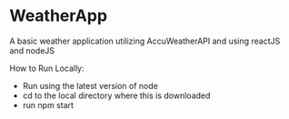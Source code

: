 # WeatherApp
 A basic weather application utilizing AccuWeatherAPI and using reactJS and nodeJS


How to Run Locally:

* Run using the latest version of node
* cd to the local directory where this is downloaded
* run npm start
